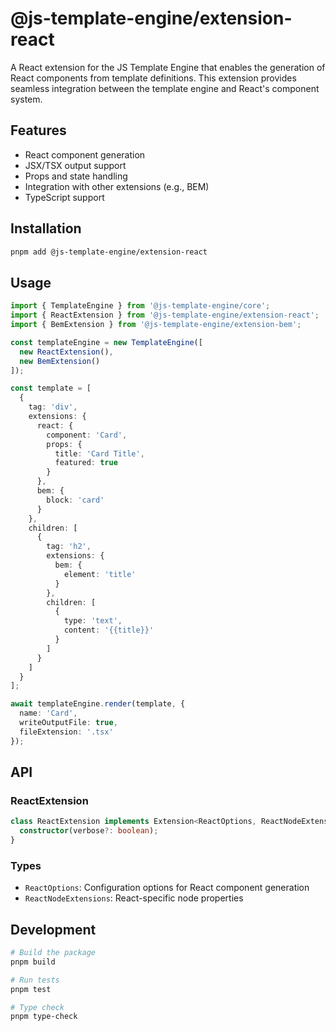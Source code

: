 # @js-template-engine/extension-react

A React extension for the JS Template Engine that enables the generation of React components from template definitions. This extension provides seamless integration between the template engine and React's component system.

## Features

- React component generation
- JSX/TSX output support
- Props and state handling
- Integration with other extensions (e.g., BEM)
- TypeScript support

## Installation

```bash
pnpm add @js-template-engine/extension-react
```

## Usage

```typescript
import { TemplateEngine } from '@js-template-engine/core';
import { ReactExtension } from '@js-template-engine/extension-react';
import { BemExtension } from '@js-template-engine/extension-bem';

const templateEngine = new TemplateEngine([
  new ReactExtension(),
  new BemExtension()
]);

const template = [
  {
    tag: 'div',
    extensions: {
      react: {
        component: 'Card',
        props: {
          title: 'Card Title',
          featured: true
        }
      },
      bem: {
        block: 'card'
      }
    },
    children: [
      {
        tag: 'h2',
        extensions: {
          bem: {
            element: 'title'
          }
        },
        children: [
          {
            type: 'text',
            content: '{{title}}'
          }
        ]
      }
    ]
  }
];

await templateEngine.render(template, {
  name: 'Card',
  writeOutputFile: true,
  fileExtension: '.tsx'
});
```

## API

### ReactExtension

```typescript
class ReactExtension implements Extension<ReactOptions, ReactNodeExtensions> {
  constructor(verbose?: boolean);
}
```

### Types

- `ReactOptions`: Configuration options for React component generation
- `ReactNodeExtensions`: React-specific node properties

## Development

```bash
# Build the package
pnpm build

# Run tests
pnpm test

# Type check
pnpm type-check
``` 